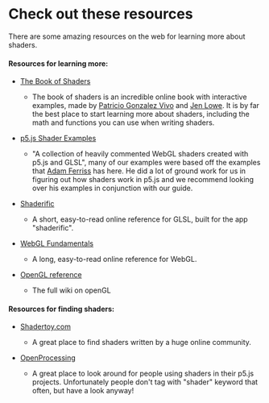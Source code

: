 # Check out these resources

There are some amazing resources on the web for learning more about shaders. 

#### Resources for learning more:

* [The Book of Shaders](https://thebookofshaders.com)
  * The book of shaders is an incredible online book with interactive examples, made by [Patricio Gonzalez Vivo](http://patriciogonzalezvivo.com/) and [Jen Lowe](http://jenlowe.net/). It is by far the best place to start learning more about shaders, including the math and functions you can use when writing shaders.
  
* [p5.js Shader Examples](https://github.com/aferriss/p5jsShaderExamples)
  * "A collection of heavily commented WebGL shaders created with p5.js and GLSL", many of our examples were based off the examples that [Adam Ferriss](https://amf.fyi/) has here. He did a lot of ground work for us in figuring out how shaders work in p5.js and we recommend looking over his examples in conjunction with our guide.

* [Shaderific](http://www.shaderific.com/glsl)
  * A short, easy-to-read online reference for GLSL, built for the app "shaderific". 

* [WebGL Fundamentals](https://webglfundamentals.org/)
  * A long, easy-to-read online reference for WebGL.

* [OpenGL reference](https://www.khronos.org/opengl/wiki/Main_Page)
  * The full wiki on openGL


#### Resources for finding shaders:

* [Shadertoy.com](https://www.shadertoy.com/)
  * A great place to find shaders written by a huge online community.


* [OpenProcessing](https://openprocessing.org/browse/#)
  * A great place to look around for people using shaders in their p5.js projects. Unfortunately people don't tag with "shader" keyword that often, but have a look anyway! 
